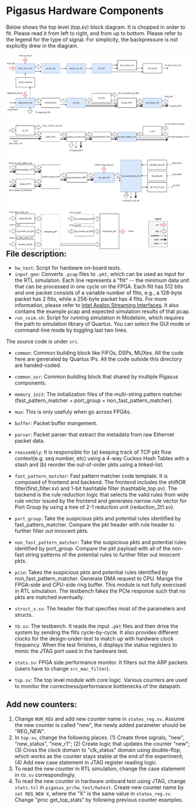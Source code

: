 # Pigasus Hardware Components
Below shows the top level (top.sv) block diagram. It is chopped in order to fit. Please read it from left to right, and from up to bottom. Please refer to the legend for the type of signal. For simplicity, the backpressure is not explicitly drew in the diagram. 

<img align="right" src="./pigasus_2_0.png">


## File description:
- `hw_test`: Script for hardware on-board tests.
- `input_gen`: Converts `.pcap` files to `.pkt`, which can be used as input for the RTL simulation. Each line represents a "flit" -- the minimum data unit that can be processed in one cycle on the FPGA. Each flit has 512 bits and one packet consists of a variable number of flits, e.g., a 128-byte packet has 2 flits, while a 256-byte packet has 4 flits. For more information, please refer to [Intel Avalon Streaming Interfaces](https://www.intel.com/content/dam/www/programmable/us/en/pdfs/literature/manual/mnl_avalon_spec.pdf). It also contains the example pcap and expected simulation results of that pcap. 
- `run_vsim.sh`: Script for running simulation in Modelsim, which requires the path to simulation library of Quartus. You can select the GUI mode or command-line mode by toggling last two lines.

The source code is under `src`. 
- `common`: Common building block like FIFOs, DSPs, MUXes. All the code here are generated by Quartus IPs. All the code outside this directory are handed-coded. 
- `common_usr`: Common building block that shared by multiple Pigasus components. 
- `memory_init`: The initialization files of the multi-string pattern matcher (fast_pattern_matcher + port_group + non_fast_pattern_matcher).
- `mux`: This is only usefuly when go across FPGAs.

- `buffer`: Packet buffer mangement. 
- `parser`: Packet parser that extract the metadata from raw Ethernet packet data.
- `reassembly`: It is responsible for (a) keeping track of TCP pkt flow context(e.g. seq number, etc) using a 4-way Cuckoo Hash Tables with a stash and (b) reorder the out-of-order pkts using a linked-list.
- `fast_pattern_matcher`: Fast pattern matcher code template. It is composed of frontend and backend. The frontend includes the shiftOR filter(first_filter.sv) and 1-bit hashtable filter (hashtable_top.sv). The backend is the rule reduction logic that selects the valid rules from wide rule vector issued by the frontend and generates narrow rule vector for Port Group by using a tree of 2-1 reduction unit (reduction_2t1.sv). 
- `port_group`: Take the suspicious pkts and potential rules identified by fast_pattern_matcher. Compare the pkt header with rule header to further filter out innocent pkts. 
- `non_fast_pattern_matcher`: Take the suspicious pkts and potential rules identified by port_group. Compare the pkt payload with all of the non-fast string patterns of the potential rules to further filter out innocent pkts.
- `pcie`: Takes the suspicious pkts and potential rules identified by non_fast_pattern_matcher. Generate DMA request to CPU. Mange the FPGA-side and CPU-side ring buffer. This module is not fully exercised in RTL simulation. The testbench fakes the PCIe response such that no pkts are matched eventually.  

- `struct_s.sv`: The header file that specifies most of the parameters and structs. 
- `tb.sv`: The testbench. It reads the input `.pkt` files and then drive the system by sending the flits cycle-by-cycle. It also provides different clocks for the design-under-test to match up with hardware clock frequency. When the test finishes, it displays the status registers to mimic the JTAG port used in the hardware test. 
- `stats.sv`: FPGA side performance monitor. It filters out the ARP packets (users have to change `src_mac_filter`).
- `top.sv`: The top level module with core logic. Various counters are used to monitor the correctness/performance bottlenecks of the datapath. 

## Add new counters:
1. Change `NUM_REG` and add new counter name in `states_reg.sv`. Assume the new counter is called "new", the newly added parameter should be "REG_NEW". 
2. In `top.sv`, change the following places. (1) Create three signals, "new", "new_status", "new_r1"; (2) Create logic that updates the counter "new"; (3) Cross the clock domain to "clk_status" domain using double-flop, which works as the counter stays stable at the end of the experiment; (4) Add new case statement in JTAG register reading logic.
3. To read the new counter in RTL simulation, change the case statement in `tb.sv` correspondingly. 
4. To read the new counter in hardware onboard test using JTAG, change `stats.tcl` in `pigasus_pr/hw_test/hwtest`. Create new counter name by `set REG_NEW X`, where the "X" is the same value in `states_reg.sv`. Change "proc get_top_stats" by following previous counter examples. 

